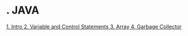 # . JAVA

[1. Intro ](/contents/languages/JAVA/Intro.md)
[2. Variable and Control Statements ](/contents/languages/JAVA/Variable_and_ControlStatement.md)
[3. Array ](/contents/languages/JAVA/Array.md)
[4. Garbage Collector ](/contents/languages/JAVA/GC.md)

